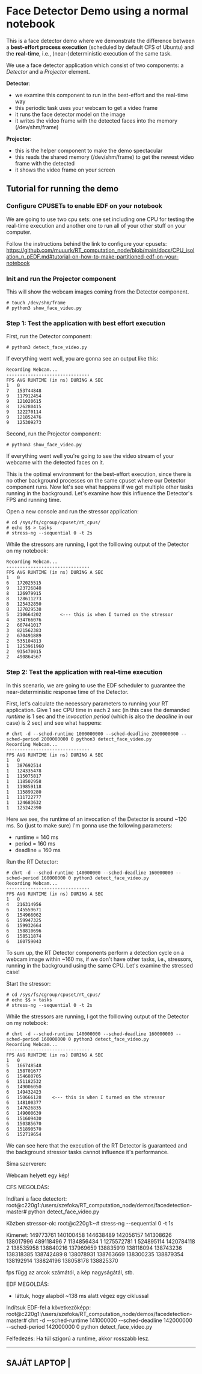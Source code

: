 
# Face Detector Demo using a normal notebook

This is a face detector demo where we demonstrate the difference between a **best-effort process execution** (scheduled by default CFS of Ubuntu) and the **real-time**, i.e., (near-)deterministic execution of the same task.

We use a face detector application which consist of two components: a *Detector* and a *Projector* element. 

**Detector**:
 - we examine this component to run in the best-effort and the real-time way
 - this periodic task uses your webcam to get a video frame
 - it runs the face detector model on the image
 - it writes the video frame with the detected faces into the memory (/dev/shm/frame)


**Projector**:
 - this is the helper component to make the demo spectacular
 - this reads the shared memory (/dev/shm/frame) to get the newest video frame with the detected 
 - it shows the video frame on your screen

## Tutorial for running the demo

### Configure CPUSETs to enable EDF on your notebook

We are going to use two cpu sets: one set including one CPU for testing the real-time execution and another one to run all of your other stuff on your computer.

Follow the instructions behind the link to configure your cpusets:
https://github.com/muuurk/RT_computation_node/blob/main/docs/CPU_isolation_n_pEDF.md#tutorial-on-how-to-make-partitioned-edf-on-your-notebook

### Init and run the Projector component
This will show the webcam images coming from the Detector component.
```
# touch /dev/shm/frame
# python3 show_face_video.py 
```
### Step 1: Test the application with best effort execution

First, run the Detector component:
```
# python3 detect_face_video.py
```
If everything went well, you are gonna see an output like this:
```
Recording Webcam...
-------------------------------
FPS	AVG RUNTIME (in ns) DURING A SEC
1	0
7	153744848
9	117912454
9	121020615
8	126280415
9	122270114
9	121852476
9	125309273
```
Second, run the Projector component:
```
# python3 show_face_video.py 
```
If everything went well you're going to see the video stream of your webcame with the detected faces on it.

This is the optimal environment for the best-effort execution, since there is no other background processes on the same cpuset where our Detector component runs. Now let's see what happens if we got multiple other tasks running in the background. Let's examine how this influence the Detector's FPS and running time.

Open a new console and run the stressor application:
```
# cd /sys/fs/cgroup/cpuset/rt_cpus/
# echo $$ > tasks
# stress-ng --sequential 0 -t 2s
```
While the stressors are running, I got the folllowing output of the Detector on my notebook:
```
Recording Webcam...
-------------------------------
FPS	AVG RUNTIME (in ns) DURING A SEC
1	0
6	172025515
9	123726848
8	126979915
8	128611273
8	125432850
8	127829538
5	210664202		<--- this is when I turned on the stressor
4	334766076
2	607441017
3	821562383
2	670491889
2	535104813
1	1253961960
2	935470015
2	490864567
```

### Step 2: Test the application with real-time execution

In this scenario, we are going to use the EDF scheduler to guarantee the near-deterministic response time of the Detector.

First, let's calculate the necessary parameters to running your RT application. Give 1 sec CPU time in each 2 sec (in this case the demanded *runtime* is 1 sec and the i*nvocation period* (which is also the *deadline* in our case) is 2 sec) and see what happens:
```
# chrt -d --sched-runtime 1000000000 --sched-deadline 2000000000 --sched-period 2000000000 0 python3 detect_face_video.py 
Recording Webcam...
-------------------------------
FPS	AVG RUNTIME (in ns) DURING A SEC
1	0
1	387692514
1	124335478
1	115075817
1	118502958
1	119859118
1	115899280
1	111722777
1	124683632
1	125242390
```
Here we see, the runtime of an invocation of the Detector is around ~120 ms. So (just to make sure) I'm gonna use the following parameters:
 - runtime = 140 ms
 - period = 160 ms
 - deadline = 160 ms

Run the RT Detector:
```
# chrt -d --sched-runtime 140000000 --sched-deadline 160000000 --sched-period 160000000 0 python3 detect_face_video.py 
Recording Webcam...
-------------------------------
FPS	AVG RUNTIME (in ns) DURING A SEC
1	0
4	216314956
6	145559671
6	154966062
6	159947325
6	159932664
6	158810696
6	158511874
6	160759043
```

To sum up, the RT Detector components perform a detection cycle on a webcam image within ~160 ms, if we don't have other tasks, i.e., stressors, running in the background using the same CPU. Let's examine the stressed case!

Start the stressor:
```
# cd /sys/fs/cgroup/cpuset/rt_cpus/
# echo $$ > tasks
# stress-ng --sequential 0 -t 2s
```
While the stressors are running, I got the folllowing output of the Detector on my notebook:
```
# chrt -d --sched-runtime 140000000 --sched-deadline 160000000 --sched-period 160000000 0 python3 detect_face_video.py 
Recording Webcam...
-------------------------------
FPS	AVG RUNTIME (in ns) DURING A SEC
1	0
5	166748548
6	158701677
6	154680705
6	151182532
6	149006050
6	149432423
6	150666128    <--- this is when I turned on the stressor
6	148100377
6	147626835
6	149000639
6	151609430
6	150385670
6	151890570
6	152719654
```
 We can see here that the execution of the RT Detector is guaranteed and the background stressor tasks cannot influence it's performance.



Sima szerveren:

Webcam helyett egy kép!

CFS MEGOLDÁS:

Indítani a face detectort:
root@c220g1:/users/szefoka/RT_computation_node/demos/facedetection-master# python detect_face_video.py

Közben stressor-ok:
root@c220g1:~# stress-ng --sequential 0 -t 1s

Kimenet:
149773761
140100458
144638489
142056157
141308626
138017996
489118496
7
1134856434
1
1275572781
1
524895114
1420784118
2
138535958
138840216
137969659
138835919
138118094
138743236
138318385
138742489
8
138078931
138763669
138300235
138879354
138192914
138824196
138058178
138825370

fps függ az arcok számától, a kép nagyságátál, stb.

EDF MEGOLDÁS:

- láttuk, hogy alapból ~138 ms alatt végez egy ciklussal

Indítsuk EDF-fel a következőképp:
root@c220g1:/users/szefoka/RT_computation_node/demos/facedetection-master# chrt -d --sched-runtime 141000000 --sched-deadline 142000000 --sched-period 142000000 0 python detect_face_video.py

Felfedezés: Ha túl szigorú a runtime, akkor rosszabb lesz.

-----------------------------------------------------------------------------------------------------------------------
SAJÁT LAPTOP |
--------------

